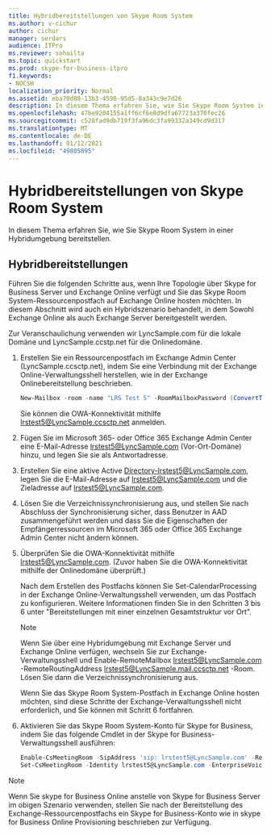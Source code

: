 ```yaml
---
title: Hybridbereitstellungen von Skype Room System
ms.author: v-cichur
author: cichur
manager: serdars
audience: ITPro
ms.reviewer: sohailta
ms.topic: quickstart
ms.prod: skype-for-business-itpro
f1.keywords:
- NOCSH
localization_priority: Normal
ms.assetid: eba70d88-13b3-4598-95d5-8a343c9e7d26
description: In diesem Thema erfahren Sie, wie Sie Skype Room System in einer Hybridumgebung bereitstellen.
ms.openlocfilehash: 47be9204155a1ff6cf6e8d9dfa67723a370fec26
ms.sourcegitcommit: c528fad9db719f3fa96dc3fa99332a349cd9d317
ms.translationtype: MT
ms.contentlocale: de-DE
ms.lasthandoff: 01/12/2021
ms.locfileid: "49805895"
---
```

# <a name="skype-room-system-hybrid-deployments"></a>Hybridbereitstellungen von Skype Room System

In diesem Thema erfahren Sie, wie Sie Skype Room System in einer Hybridumgebung bereitstellen.
  
## <a name="hybrid-deployments"></a>Hybridbereitstellungen

Führen Sie die folgenden Schritte aus, wenn Ihre Topologie über Skype for Business Server und Exchange Online verfügt und Sie das Skype Room System-Ressourcenpostfach auf Exchange Online hosten möchten. In diesem Abschnitt wird auch ein Hybridszenario behandelt, in dem Sowohl Exchange Online als auch Exchange Server bereitgestellt werden.
  
Zur Veranschaulichung verwenden wir LyncSample.com für die lokale Domäne und LyncSample.ccstp.net für die Onlinedomäne.
  
1. Erstellen Sie ein Ressourcenpostfach im Exchange Admin Center (LyncSample.ccsctp.net), indem Sie eine Verbindung mit der Exchange Online-Verwaltungsshell herstellen, wie in der Exchange Onlinebereitstellung beschrieben.
    
   ```powershell
   New-Mailbox -room -name "LRS Test 5" -RoomMailboxPassword (ConvertTo-SecureString <password> -AsPlainText -Force) -EnableRoomMailboxAccount $true 
   ```

    Sie können die OWA-Konnektivität mithilfe lrstest5@LyncSample.ccsctp.net anmelden.
    
2. Fügen Sie im Microsoft 365- oder Office 365 Exchange Admin Center eine E-Mail-Adresse lrstest5@LyncSample.com (Vor-Ort-Domäne) hinzu, und legen Sie sie als Antwortadresse.
    
3. Erstellen Sie eine aktive Active Directory-lrstest5@LyncSample.com, legen Sie die E-Mail-Adresse auf lrstest5@LyncSample.com und die Zieladresse auf lrstest5@LyncSample.com.
    
4. Lösen Sie die Verzeichnissynchronisierung aus, und stellen Sie nach Abschluss der Synchronisierung sicher, dass Benutzer in AAD zusammengeführt werden und dass Sie die Eigenschaften der Empfängerressourcen im Microsoft 365 oder Office 365 Exchange Admin Center nicht ändern können.
    
5. Überprüfen Sie die OWA-Konnektivität mithilfe lrstest5@LyncSample.com. (Zuvor haben Sie die OWA-Konnektivität mithilfe der Onlinedomäne überprüft.)
    
    Nach dem Erstellen des Postfachs können Sie Set-CalendarProcessing in der Exchange Online-Verwaltungsshell verwenden, um das Postfach zu konfigurieren. Weitere Informationen finden Sie in den Schritten 3 bis 6 unter "Bereitstellungen mit einer einzelnen Gesamtstruktur vor Ort".
    
   > [!NOTE]
   > Wenn Sie über eine Hybridumgebung mit Exchange Server und Exchange Online verfügen, wechseln Sie zur Exchange-Verwaltungsshell und Enable-RemoteMailbox lrstest5@LyncSample.com -RemoteRoutingAddress lrstest5@LyncSample.mail.ccsctp.net -Room. Lösen Sie dann die Verzeichnissynchronisierung aus. 
  
    Wenn Sie das Skype Room System-Postfach in Exchange Online hosten möchten, sind diese Schritte der Exchange-Verwaltungsshell nicht erforderlich, und Sie können mit Schritt 6 fortfahren.
    
6. Aktivieren Sie das Skype Room System-Konto für Skype for Business, indem Sie das folgende Cmdlet in der Skype for Business-Verwaltungsshell ausführen:
    
   ```powershell
   Enable-CsMeetingRoom -SipAddress 'sip: lrstest5@LyncSample.com' -RegistrarPool pool1.child.corp.LyncSample.com -Identity lrstest5@LyncSample.com
   Set-CsMeetingRoom -Identity lrstest5@LyncSample.com -EnterpriseVoiceEnabled $true
   ```

> [!NOTE]
> Wenn Sie skype for Business Online anstelle von Skype for Business Server im obigen Szenario verwenden, stellen Sie nach der Bereitstellung des Exchange-Ressourcenpostfachs ein Skype for Business-Konto wie in skype for Business Online Provisioning beschrieben zur Verfügung. 
  

